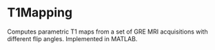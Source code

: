 T1Mapping
=========

Computes parametric T1 maps from a set of GRE MRI acquisitions with different flip angles.  Implemented in MATLAB.
